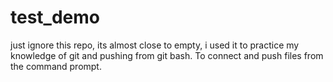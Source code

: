 # test_demo
just ignore this repo, its almost close to empty, i used it to practice my knowledge of git and pushing from git bash. To connect and push files from the command prompt. 

